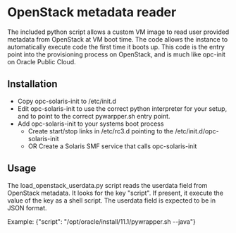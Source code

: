 # OpenStack metadata reader

The included python script allows a custom VM image to read user provided metadata from OpenStack at VM boot time.
The code allows the instance to automatically execute code the first time it boots up.
This code is the entry point into the provisioning process on OpenStack, and is much like opc-init on Oracle Public Cloud.

## Installation
* Copy opc-solaris-init to /etc/init.d
* Edit opc-solaris-init to use the correct python interpreter for your setup, and to point to the correct pywarpper.sh entry point.
* Add opc-solaris-init to your systems boot process
  * Create start/stop links in /etc/rc3.d pointing to the /etc/init.d/opc-solaris-init
  * OR Create a Solaris SMF service that calls opc-solaris-init
  
 
## Usage
The load_openstack_userdata.py script reads the userdata field from OpenStack metadata.
It looks for the key "script". If present, it execute the value of the key as a shell script.
The userdata field is expected to be in JSON format.

Example:
{"script": "/opt/oracle/install/11.1/pywrapper.sh --java"}

